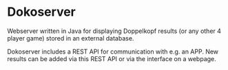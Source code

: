 # Dokoserver
Webserver written in Java for displaying Doppelkopf results (or any other 4 player game) stored in an external database.

Dokoserver includes a REST API for communication with e.g. an APP. New results can be added via this REST API or via the interface on a webpage.
